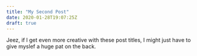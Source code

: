 ```yaml
---
title: "My Second Post"
date: 2020-01-28T19:07:25Z
draft: true
---
```


Jeez, if I get even more creative with these post titles, I might just have to give myslef a huge pat on the back.